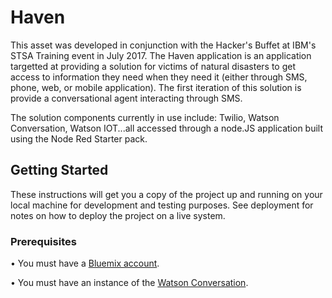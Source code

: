 # Haven

This asset was developed in conjunction with the Hacker's Buffet at IBM's STSA Training event in July 2017.  The Haven application is an application targetted at providing a solution for victims of natural disasters to get access to information they need when they need it (either through SMS, phone, web, or mobile application).  The first iteration of this solution is provide a conversational agent interacting through SMS.

The solution components currently in use include: Twilio, Watson Conversation, Watson IOT...all accessed through a node.JS application built using the Node Red Starter pack.

## Getting Started

These instructions will get you a copy of the project up and running on your local machine for development and testing purposes. See deployment for notes on how to deploy the project on a live system.

### Prerequisites

• You must have a [Bluemix account](https://www.bluemix.net).

• You must have an instance of the [Watson Conversation](https://console.bluemix.net/catalog/services/conversation).
<!--
```
Give examples
```


### Installing

A step by step series of examples that tell you have to get a development env running

Say what the step will be

```
Give the example
```

And repeat

```
until finished
```

End with an example of getting some data out of the system or using it for a little demo

## Running the tests

Explain how to run the automated tests for this system

### Break down into end to end tests

Explain what these tests test and why

```
Give an example
```

### And coding style tests

Explain what these tests test and why

```
Give an example
```

## Deployment

Add additional notes about how to deploy this on a live system

## Built With

* [Dropwizard](http://www.dropwizard.io/1.0.2/docs/) - The web framework used
* [Maven](https://maven.apache.org/) - Dependency Management
* [ROME](https://rometools.github.io/rome/) - Used to generate RSS Feeds

## Contributing

Please read [CONTRIBUTING.md](https://gist.github.com/PurpleBooth/b24679402957c63ec426) for details on our code of conduct, and the process for submitting pull requests to us.

## Versioning

We use [SemVer](http://semver.org/) for versioning. For the versions available, see the [tags on this repository](https://github.com/your/project/tags). 

## Authors

* **Billie Thompson** - *Initial work* - [PurpleBooth](https://github.com/PurpleBooth)

See also the list of [contributors](https://github.com/your/project/contributors) who participated in this project.

## License

This project is licensed under the MIT License - see the [LICENSE.md](LICENSE.md) file for details

## Acknowledgments

* Hat tip to anyone who's code was used
* Inspiration
* etc
--!>
